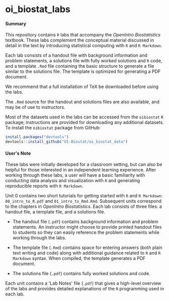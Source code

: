 # oi_biostat_labs

#### Summary

This repository contains `R` labs that accompany the *OpenIntro Biostatistics* textbook. These labs complement the conceptual material discussed in detail in the text by introducing statistical computing with `R` and `R Markdown`.

Each lab consists of a handout file with background information and problem statements, a solutions file with fully worked solutions and `R` code, and a template `.Rmd` file containing the basic structure to generate a file similar to the solutions file. The template is optimized for generating a PDF document. 

We recommend that a full installation of TeX be downloaded before using the labs. 

The `.Rmd` source for the handout and solutions files are also available, and may be of use to instructors.

Most of the datasets used in the labs can be accessed from the `oibiostat` `R` package; instructions are provided for downloading any additional datasets. To install the `oibiostat` package from GitHub:

```r
install.packages("devtools")
devtools::install_github("OI-Biostat/oi_biostat_data")
```


#### User's Note

These labs were initially developed for a classroom setting, but can also be helpful for those interested in an independent learning experience. After working through these labs, a user will have a basic familiarity with conducting data analysis and visualization with `R` and generating reproducible reports with `R Markdown`. 

Unit 0 contains two short tutorials for getting started with `R` and `R Markdown`: `00_intro_to_R.pdf` and `01_intro_to_Rmd.Rmd`. Subsequent units correspond to the chapters in *OpenIntro Biostatistics*. Each lab consists of three files: a handout file, a template file, and a solutions file. 

- The handout file (`.pdf`) contains background information and problem statements. An instructor might choose to provide printed handout files to students so they can easily reference the problem statements while working through the labs. 

- The template file (`.Rmd`) contains space for entering answers (both plain text writing and code) along with additional guidance related to `R` and `R Markdown` syntax. When compiled, the template generates a PDF document.

- The solutions file (`.pdf`) contains fully worked solutions and code. 

Each unit contains a 'Lab Notes' file (`.pdf`) that gives a high-level overview of the labs and provides detailed explanations of the `R` programming used in each lab.
